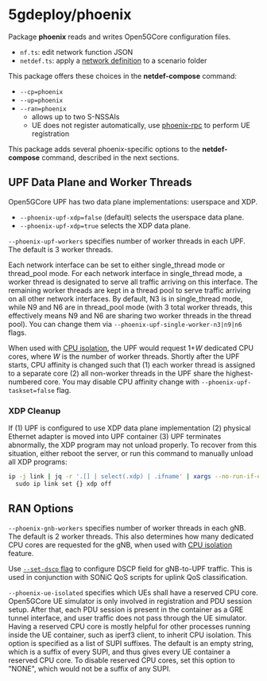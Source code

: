 # 5gdeploy/phoenix

Package **phoenix** reads and writes Open5GCore configuration files.

* `nf.ts`: edit network function JSON
* `netdef.ts`: apply a [network definition](../netdef) to a scenario folder

This package offers these choices in the **netdef-compose** command:

* `--cp=phoenix`
* `--up=phoenix`
* `--ran=phoenix`
  * allows up to two S-NSSAIs
  * UE does not register automatically, use [phoenix-rpc](../phoenix-rpc) to perform UE registration

This package adds several phoenix-specific options to the **netdef-compose** command, described in the next sections.

## UPF Data Plane and Worker Threads

Open5GCore UPF has two data plane implementations: userspace and XDP.

* `--phoenix-upf-xdp=false` (default) selects the userspace data plane.
* `--phoenix-upf-xdp=true` selects the XDP data plane.

`--phoenix-upf-workers` specifies number of worker threads in each UPF.
The default is 3 worker threads.

Each network interface can be set to either single\_thread mode or thread\_pool mode.
For each network interface in single\_thread mode, a worker thread is designated to serve all traffic arriving on this interface.
The remaining worker threads are kept in a thread pool to serve traffic arriving on all other network interfaces.
By default, N3 is in single\_thread mode, while N9 and N6 are in thread\_pool mode (with 3 total worker threads, this effectively means N9 and N6 are sharing two worker threads in the thread pool).
You can change them via `--phoenix-upf-single-worker-n3|n9|n6` flags.

When used with [CPU isolation](../docs/multi-host.md), the UPF would request 1+*W* dedicated CPU cores, where *W* is the number of worker threads.
Shortly after the UPF starts, CPU affinity is changed such that (1) each worker thread is assigned to a separate core (2) all non-worker threads in the UPF share the highest-numbered core.
You may disable CPU affinity change with `--phoenix-upf-taskset=false` flag.

### XDP Cleanup

If (1) UPF is configured to use XDP data plane implementation (2) physical Ethernet adapter is moved into UPF container (3) UPF terminates abnormally, the XDP program may not unload properly.
To recover from this situation, either reboot the server, or run this command to manually unload all XDP programs:

```bash
ip -j link | jq -r '.[] | select(.xdp) | .ifname' | xargs --no-run-if-empty -I{} \
  sudo ip link set {} xdp off
```

## RAN Options

`--phoenix-gnb-workers` specifies number of worker threads in each gNB.
The default is 2 worker threads.
This also determines how many dedicated CPU cores are requested for the gNB, when used with [CPU isolation](../docs/multi-host.md) feature.

Use [`--set-dscp` flag](../netdef-compose/README.md) to configure DSCP field for gNB-to-UPF traffic.
This is used in conjunction with SONiC QoS scripts for uplink QoS classification.

`--phoenix-ue-isolated` specifies which UEs shall have a reserved CPU core.
Open5GCore UE simulator is only involved in registration and PDU session setup.
After that, each PDU session is present in the container as a GRE tunnel interface, and user traffic does not pass through the UE simulator.
Having a reserved CPU core is mostly helpful for other processes running inside the UE container, such as iperf3 client, to inherit CPU isolation.
This option is specified as a list of SUPI suffixes.
The default is an empty string, which is a suffix of every SUPI, and thus gives every UE container a reserved CPU core.
To disable reserved CPU cores, set this option to "NONE", which would not be a suffix of any SUPI.
